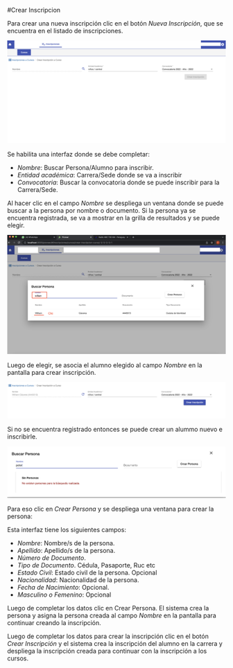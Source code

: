 #Crear Inscripcion

Para crear una nueva inscripción clic en el botón *Nueva Inscripción*, que se encuentra en el listado
de inscripciones.

![Crear Inscripcion](img/crear_inscripcion.png)

Se habilita una interfaz donde se debe completar:

- *Nombre*: Buscar Persona/Alumno para inscribir.
- *Entidad académica*: Carrera/Sede donde se va a inscribir
- *Convocatoria*: Buscar la convocatoria donde se puede inscribir para la Carrera/Sede.

Al hacer clic en el campo *Nombre* se despliega un ventana donde se puede buscar a la persona
por nombre o documento. Si la persona ya se encuentra registrada, se va a mostrar en la grilla
de resultados y se puede elegir.

![Persona Encontrada](img/alumno_encontrado.png)

Luego de elegir, se asocia el alumno elegido al campo *Nombre* en la pantalla para crear inscripción.

![Alumno Elegido](img/alumno_elegido.png)

Si no se encuentra registrado entonces se puede crear un alummo nuevo e inscribirle.

![Alumno No Encontrado](img/alumno_no_encontrado.png)

Para eso clic en *Crear Persona* y se despliega una ventana para crear la persona:

Esta interfaz tiene los siguientes campos:

- *Nombre*: Nombre/s de la persona.
- *Apellido*: Apellido/s de la persona.
- *Número de Documento*.
- *Tipo de Documento*. Cédula, Pasaporte, Ruc etc
- *Estado Civil*: Estado civil de la persona. Opcional
- *Nacionalidad*: Nacionalidad de la persona.
- *Fecha de Nacimiento*: Opcional.
- *Masculino o Femenino*: Opcional

Luego de completar los datos clic en Crear Persona. El sistema crea la persona y asigna
la persona creada al campo *Nombre* en la pantalla para continuar creando la inscripción.


Luego de completar los datos para crear la inscripción clic en el botón *Crear Inscripción* y el 
sistema crea la inscripción del alumno en la carrera y despliega la inscripción creada
para continuar con la inscripción a los cursos.



